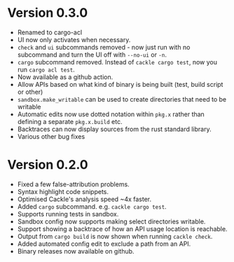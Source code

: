 # Version 0.3.0
* Renamed to cargo-acl
* UI now only activates when necessary.
* `check` and `ui` subcommands removed - now just run with no subcommand and turn the UI off with
  `--no-ui` or `-n`.
* `cargo` subcommand removed. Instead of `cackle cargo test`, now you run `cargo acl test`.
* Now available as a github action.
* Allow APIs based on what kind of binary is being built (test, build script or other)
* `sandbox.make_writable` can be used to create directories that need to be writable
* Automatic edits now use dotted notation within `pkg.x` rather than defining a separate
  `pkg.x.build` etc.
* Backtraces can now display sources from the rust standard library.
* Various other bug fixes

# Version 0.2.0
* Fixed a few false-attribution problems.
* Syntax highlight code snippets.
* Optimised Cackle's analysis speed ~4x faster.
* Added `cargo` subcommand. e.g. `cackle cargo test`.
* Supports running tests in sandbox.
* Sandbox config now supports making select directories writable.
* Support showing a backtrace of how an API usage location is reachable.
* Output from `cargo build` is now shown when running `cackle check`.
* Added automated config edit to exclude a path from an API.
* Binary releases now available on github.
